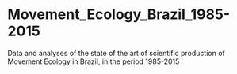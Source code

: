 # Movement_Ecology_Brazil_1985-2015
Data and analyses of the state of the art of scientific production of Movement Ecology in Brazil, in the period 1985-2015
